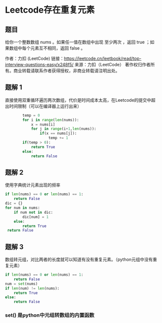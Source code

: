 # Leetcode存在重复元素

## 题目

给你一个整数数组 nums 。如果任一值在数组中出现 至少两次 ，返回 true ；如果数组中每个元素互不相同，返回 false 。

作者：力扣 (LeetCode)
链接：https://leetcode.cn/leetbook/read/top-interview-questions-easy/x248f5/
来源：力扣（LeetCode）
著作权归作者所有。商业转载请联系作者获得授权，非商业转载请注明出处。

## 题解 1

直接使用双重循环遍历两次数组，代价是时间成本太高，在Leetcode的提交中超出时间限制（可以在编译器上运行出来）

```python
        temp = 0
        for i in range(len(nums)):
            x = nums[i]
            for j in range(i+1,len(nums)):
                if(x == nums[j]):
                    temp += 1
        if(temp > 0):
            return True
        else:
            return False
```



## 题解 2

使用字典统计元素出现的频率

``` python
if len(nums) == 0 or len(nums) == 1:
    return False
dic = {}
for num in nums:
    if num not in dic:
        dic[num] = 1
    else:
        return True
 return False
```



## 题解 3

数组转元组，对比两者的长度就可以知道有没有重复元素。（python元组中没有重复元素）

```python
if len(nums) == 0 or len(nums) == 1:
    return False
num = set(nums)
if len(num) != len(nums):
    return True
else:
    return False
```

### set()  是python中元组转数组的内置函数

